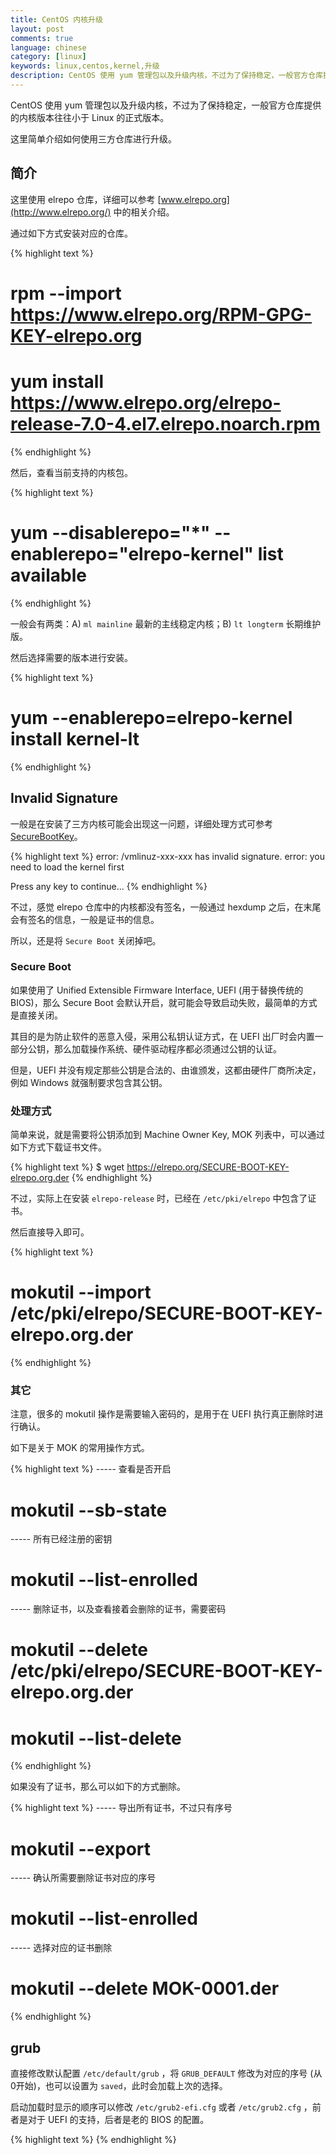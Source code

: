 ```yaml
---
title: CentOS 内核升级
layout: post
comments: true
language: chinese
category: [linux]
keywords: linux,centos,kernel,升级
description: CentOS 使用 yum 管理包以及升级内核，不过为了保持稳定，一般官方仓库提供的内核版本往往小于 Linux 的正式版本。这里简单介绍如何使用三方仓库进行升级。
---
```


CentOS 使用 yum 管理包以及升级内核，不过为了保持稳定，一般官方仓库提供的内核版本往往小于 Linux 的正式版本。

这里简单介绍如何使用三方仓库进行升级。

<!-- more -->

## 简介

这里使用 elrepo 仓库，详细可以参考 [www.elrepo.org](http://www.elrepo.org/) 中的相关介绍。

通过如下方式安装对应的仓库。

{% highlight text %}
# rpm --import https://www.elrepo.org/RPM-GPG-KEY-elrepo.org
# yum install https://www.elrepo.org/elrepo-release-7.0-4.el7.elrepo.noarch.rpm
{% endhighlight %}

然后，查看当前支持的内核包。

{% highlight text %}
# yum --disablerepo="*" --enablerepo="elrepo-kernel" list available
{% endhighlight %}

一般会有两类：A) `ml mainline` 最新的主线稳定内核；B) `lt longterm` 长期维护版。

然后选择需要的版本进行安装。

{% highlight text %}
# yum --enablerepo=elrepo-kernel install kernel-lt
{% endhighlight %}

## Invalid Signature

一般是在安装了三方内核可能会出现这一问题，详细处理方式可参考 [SecureBootKey](http://www.elrepo.org/)。

{% highlight text %}
error: /vmlinuz-xxx-xxx has invalid signature.
error: you need to load the kernel first

Press any key to continue...
{% endhighlight %}

不过，感觉 elrepo 仓库中的内核都没有签名，一般通过 hexdump 之后，在末尾会有签名的信息，一般是证书的信息。

所以，还是将 `Secure Boot` 关闭掉吧。

### Secure Boot

如果使用了 Unified Extensible Firmware Interface, UEFI (用于替换传统的 BIOS)，那么 Secure Boot 会默认开启，就可能会导致启动失败，最简单的方式是直接关闭。

其目的是为防止软件的恶意入侵，采用公私钥认证方式，在 UEFI 出厂时会内置一部分公钥，那么加载操作系统、硬件驱动程序都必须通过公钥的认证。

但是，UEFI 并没有规定那些公钥是合法的、由谁颁发，这都由硬件厂商所决定，例如 Windows 就强制要求包含其公钥。

### 处理方式

简单来说，就是需要将公钥添加到 Machine Owner Key, MOK 列表中，可以通过如下方式下载证书文件。

{% highlight text %}
$ wget https://elrepo.org/SECURE-BOOT-KEY-elrepo.org.der
{% endhighlight %}

不过，实际上在安装 `elrepo-release` 时，已经在 `/etc/pki/elrepo` 中包含了证书。

然后直接导入即可。

{% highlight text %}
# mokutil --import /etc/pki/elrepo/SECURE-BOOT-KEY-elrepo.org.der
{% endhighlight %}

### 其它

注意，很多的 mokutil 操作是需要输入密码的，是用于在 UEFI 执行真正删除时进行确认。

如下是关于 MOK 的常用操作方式。

{% highlight text %}
----- 查看是否开启
# mokutil --sb-state

----- 所有已经注册的密钥
# mokutil --list-enrolled

----- 删除证书，以及查看接着会删除的证书，需要密码
# mokutil --delete /etc/pki/elrepo/SECURE-BOOT-KEY-elrepo.org.der
# mokutil --list-delete
{% endhighlight %}

<!--
# keyctl list %:.system_keyring
-->

如果没有了证书，那么可以如下的方式删除。

{% highlight text %}
----- 导出所有证书，不过只有序号
# mokutil --export

----- 确认所需要删除证书对应的序号
# mokutil --list-enrolled

----- 选择对应的证书删除
# mokutil --delete MOK-0001.der
{% endhighlight %}

## grub

直接修改默认配置 `/etc/default/grub` ，将 `GRUB_DEFAULT` 修改为对应的序号 (从0开始)，也可以设置为 `saved`，此时会加载上次的选择。

启动加载时显示的顺序可以修改 `/etc/grub2-efi.cfg` 或者 `/etc/grub2.cfg` ，前者是对于 UEFI 的支持，后者是老的 BIOS 的配置。

{% highlight text %}
{% endhighlight %}
